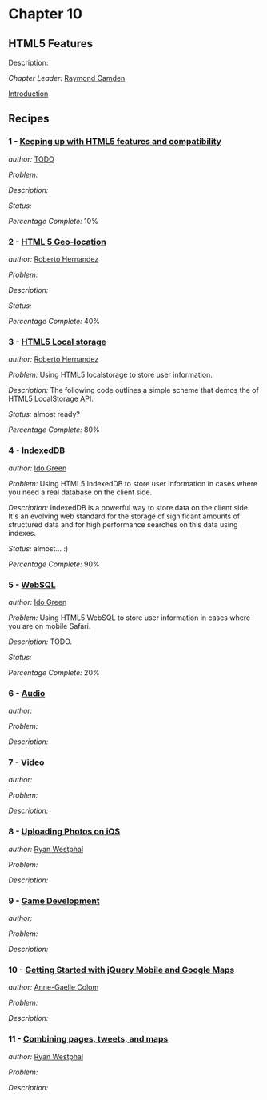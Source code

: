# Chapter 10

## HTML5 Features

Description: 

*Chapter Leader:* <a href="mailto:raymondcamden@gmail.com">Raymond Camden</a>

<a href="/jquerymobilecookbook/book/blob/master/10-html5-features/introduction.adoc">Introduction</a>

## Recipes

### 1 - <a href="/jquerymobilecookbook/book/blob/master/10-html5-features/recipe-1.adoc">Keeping up with HTML5 features and compatibility</a>
*author:* <a href="mailto:TODO">TODO</a>

*Problem:* 

*Description:* 

*Status:* 

*Percentage Complete:* 10%

### 2 - <a href="/jquerymobilecookbook/book/blob/master/10-html5-features/recipe-2.adoc">HTML 5 Geo-location</a>
*author:* <a href="mailto:rhernandez@overridethis.com">Roberto Hernandez</a>

*Problem:* 

*Description:* 

*Status:* 

*Percentage Complete:* 40%


### 3 - <a href="/jquerymobilecookbook/book/blob/master/10-html5-features/recipe-3.adoc">HTML5 Local storage</a>
*author:* <a href="mailto:rhernandez@overridethis.com">Roberto Hernandez</a>

*Problem:* Using HTML5 localstorage to store user information.

*Description:* The following code outlines a simple scheme that demos the of HTML5 LocalStorage API.

*Status:* almost ready?

*Percentage Complete:* 80%

### 4 - <a href="/jquerymobilecookbook/book/blob/master/10-html5-features/recipe-4.adoc">IndexedDB</a>
*author:* <a href="http://plus.ly/greenido">Ido Green</a>

*Problem:* Using HTML5 IndexedDB to store user information in cases where you need a real database on the client side.

*Description:* IndexedDB is a powerful way to store data on the client side. It's an evolving web standard for the storage of significant amounts of structured data and for high performance searches on this data using indexes. 

*Status:* almost... :)

*Percentage Complete:* 90%

### 5 - <a href="/jquerymobilecookbook/book/blob/master/10-html5-features/recipe-5.adoc">WebSQL</a>
*author:* <a href="http://plus.ly/greenido">Ido Green</a>

*Problem:* Using HTML5 WebSQL to store user information in cases where you are on mobile Safari.

*Description:* TODO. 

*Status:* 

*Percentage Complete:* 20%

### 6 - <a href="/jquerymobilecookbook/book/blob/master/10-html5-features/recipe-6.adoc">Audio</a>
*author:* <a href="mailto:"></a>

*Problem:* 

*Description:* 

### 7 - <a href="/jquerymobilecookbook/book/blob/master/10-html5-features/recipe-7.adoc">Video</a>
*author:* <a href="mailto:"></a>

*Problem:* 

*Description:* 

### 8 - <a href="/jquerymobilecookbook/book/blob/master/10-html5-features/recipe-8.adoc">Uploading Photos on iOS</a>
*author:* <a href="mailto:ryan@trippingthebits.com">Ryan Westphal</a>

*Problem:* 

*Description:* 

### 9 - <a href="/jquerymobilecookbook/book/blob/master/10-html5-features/recipe-9.adoc">Game Development</a>
*author:* <a href="mailto:"></a>

*Problem:* 

*Description:* 

### 10 - <a href="/jquerymobilecookbook/book/blob/master/10-html5-features/recipe-10.adoc">Getting Started with jQuery Mobile and Google Maps</a>
*author:* <a href="mailto:coloma@westminster.ac.uk">Anne-Gaelle Colom</a>

*Problem:* 

*Description:* 

### 11 - <a href="/jquerymobilecookbook/book/blob/master/10-html5-features/recipe-11.adoc">Combining pages, tweets, and maps</a>
*author:* <a href="mailto:ryan@trippingthebits.com">Ryan Westphal</a>

*Problem:* 

*Description:* 
